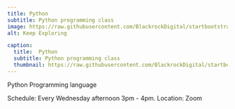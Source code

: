 ```yaml
---
title: Python
subtitle: Python programming class
image: https://raw.githubusercontent.com/BlackrockDigital/startbootstrap-agency/master/src/assets/img/portfolio/02-full.jpg
alt: Keep Exploring

caption:
  title:  Python
  subtitle: Python programming class
  thumbnail: https://raw.githubusercontent.com/BlackrockDigital/startbootstrap-agency/master/src/assets/img/portfolio/02-thumbnail.jpg
---
```


Python Programming language


Schedule: Every Wednesday afternoon 3pm - 4pm.
Location: Zoom
